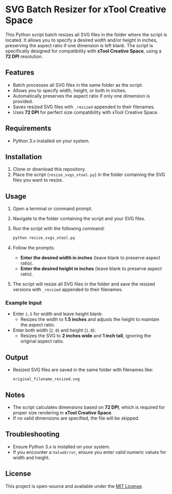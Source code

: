 # SVG Batch Resizer for xTool Creative Space

This Python script batch resizes all SVG files in the folder where the script is located. It allows you to specify a desired width and/or height in inches, preserving the aspect ratio if one dimension is left blank. The script is specifically designed for compatibility with **xTool Creative Space**, using a **72 DPI** resolution.

## Features

- Batch processes all SVG files in the same folder as the script.
- Allows you to specify width, height, or both in inches.
- Automatically preserves the aspect ratio if only one dimension is provided.
- Saves resized SVG files with `_resized` appended to their filenames.
- Uses **72 DPI** for perfect size compatibility with xTool Creative Space.

## Requirements

- Python 3.x installed on your system.

## Installation

1. Clone or download this repository.
2. Place the script (`resize_svgs_xtool.py`) in the folder containing the SVG files you want to resize.

## Usage

1. Open a terminal or command prompt.
2. Navigate to the folder containing the script and your SVG files.
3. Run the script with the following command:

   ```bash
   python resize_svgs_xtool.py
   ```

4. Follow the prompts:
   - **Enter the desired width in inches** (leave blank to preserve aspect ratio).
   - **Enter the desired height in inches** (leave blank to preserve aspect ratio).

5. The script will resize all SVG files in the folder and save the resized versions with `_resized` appended to their filenames.

### Example Input

- Enter `1.5` for width and leave height blank:
  - Resizes the width to **1.5 inches** and adjusts the height to maintain the aspect ratio.
- Enter both width (`2.0`) and height (`1.0`):
  - Resizes the SVG to **2 inches wide** and **1 inch tall**, ignoring the original aspect ratio.

## Output

- Resized SVG files are saved in the same folder with filenames like:
  ```
  original_filename_resized.svg
  ```

## Notes

- The script calculates dimensions based on **72 DPI**, which is required for proper size rendering in **xTool Creative Space**.
- If no valid dimensions are specified, the file will be skipped.

## Troubleshooting

- Ensure Python 3.x is installed on your system.
- If you encounter a `ValueError`, ensure you enter valid numeric values for width and height.

## License

This project is open-source and available under the [MIT License](LICENSE).
